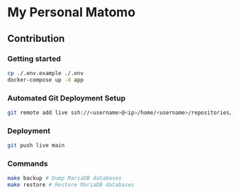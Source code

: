 # My Personal Matomo

## Contribution

### Getting started

```sh
cp ./.env.example ./.env
docker-compose up -d app
```

### Automated Git Deployment Setup

```sh
git remote add live ssh://<username>@<ip>/home/<username>/repositories/matomo.git
```

### Deployment

```sh
git push live main
```

### Commands

```sh
make backup # Dump MariaDB databases
make restore # Restore MariaDB databases
```
